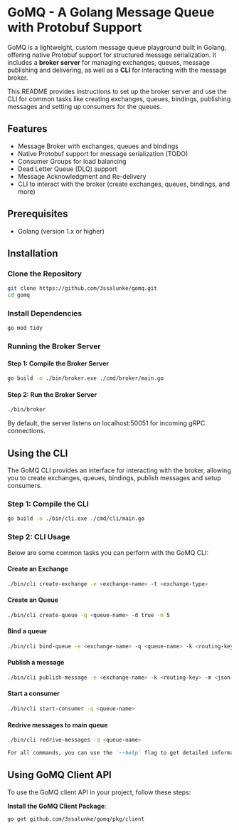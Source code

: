 # GoMQ - A Golang Message Queue with Protobuf Support

GoMQ is a lightweight, custom message queue playground built in Golang, offering native Protobuf support for structured message serialization. It includes a **broker server** for managing exchanges, queues, message publishing and delivering, as well as a **CLI** for interacting with the message broker.

This README provides instructions to set up the broker server and use the CLI for common tasks like creating exchanges, queues, bindings, publishing messages and setting up consumers for the queues.

## Features

- Message Broker with exchanges, queues and bindings
- Native Protobuf support for message serialization (TODO)
- Consumer Groups for load balancing
- Dead Letter Queue (DLQ) support
- Message Acknowledgment and Re-delivery
- CLI to interact with the broker (create exchanges, queues, bindings, and more)

## Prerequisites

- Golang (version 1.x or higher)

## Installation

### Clone the Repository

```bash
git clone https://github.com/3ssalunke/gomq.git
cd gomq
```

### Install Dependencies

```bash
go mod tidy
```

### Running the Broker Server

#### Step 1: Compile the Broker Server

```bash
go build -o ./bin/broker.exe ./cmd/broker/main.go
```

#### Step 2: Run the Broker Server

```bash
./bin/broker
```

By default, the server listens on localhost:50051 for incoming gRPC connections.

## Using the CLI

The GoMQ CLI provides an interface for interacting with the broker, allowing you to create exchanges, queues, bindings, publish messages and setup consumers.

### Step 1: Compile the CLI

```bash
go build -o ./bin/cli.exe ./cmd/cli/main.go
```

### Step 2: CLI Usage

Below are some common tasks you can perform with the GoMQ CLI:

#### Create an Exchange

```bash
./bin/cli create-exchange -e <exchange-name> -t <exchange-type>
```

#### Create an Queue

```bash
./bin/cli create-queue -q <queue-name> -d true -m 5
```

#### Bind a queue

```bash
./bin/cli bind-queue -e <exchange-name> -q <queue-name> -k <routing-key>
```

#### Publish a message

```bash
./bin/cli publish-message -e <exchange-name> -k <routing-key> -m <json-payload>
```

#### Start a consumer

```bash
./bin/cli start-consumer -q <queue-name>
```

#### Redrive messages to main queue

```bash
./bin/cli redrive-messages -q <queue-name>
```

```markdown
For all commands, you can use the `--help` flag to get detailed information about the command and its usage.
```

## Using GoMQ Client API

To use the GoMQ client API in your project, follow these steps:

**Install the GoMQ Client Package**:

```bash
go get github.com/3ssalunke/gomq/pkg/client
```
